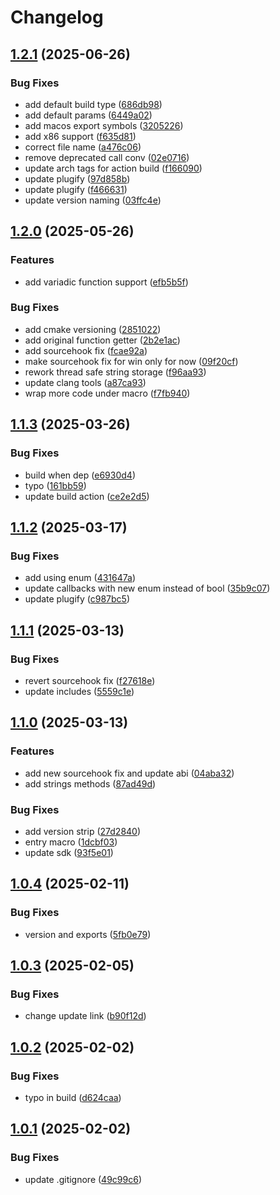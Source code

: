 # Changelog

## [1.2.1](https://github.com/untrustedmodders/polyhook/compare/v1.2.0...v1.2.1) (2025-06-26)


### Bug Fixes

* add default build type ([686db98](https://github.com/untrustedmodders/polyhook/commit/686db98c767bc8f3179bbe94dec5e1e1f293cf9b))
* add default params ([6449a02](https://github.com/untrustedmodders/polyhook/commit/6449a025cf665e06aef022e4df300cd711dcf3b0))
* add macos export symbols ([3205226](https://github.com/untrustedmodders/polyhook/commit/32052264951cf84fed158bba5c79d43546948d24))
* add x86 support ([f635d81](https://github.com/untrustedmodders/polyhook/commit/f635d81aca47d1f5d05c8cbe535cad8d461b3532))
* correct file name ([a476c06](https://github.com/untrustedmodders/polyhook/commit/a476c06969730b7e34c9684ea4a4bdf1ba54b63f))
* remove deprecated call conv ([02e0716](https://github.com/untrustedmodders/polyhook/commit/02e071657132c0f91c1f2ef4463b938e1f1601a2))
* update arch tags for action build ([f166090](https://github.com/untrustedmodders/polyhook/commit/f166090c2fa3d44b7ec1416bdef872c72e19a807))
* update plugify ([97d858b](https://github.com/untrustedmodders/polyhook/commit/97d858be406664ca6b3ef4401b909fd81cb20631))
* update plugify ([f466631](https://github.com/untrustedmodders/polyhook/commit/f466631323e8cb71e6d8c2e44ee3e3b1bcef34df))
* update version naming ([03ffc4e](https://github.com/untrustedmodders/polyhook/commit/03ffc4e47f6db5c54d8c51b72aa0a298dbf4fc7c))

## [1.2.0](https://github.com/untrustedmodders/polyhook/compare/v1.1.3...v1.2.0) (2025-05-26)


### Features

* add variadic function support ([efb5b5f](https://github.com/untrustedmodders/polyhook/commit/efb5b5f3e962930822cd35b9165a46b2807ce7e1))


### Bug Fixes

* add cmake versioning ([2851022](https://github.com/untrustedmodders/polyhook/commit/285102299b955dd1dff642f1da96eb516cf9d183))
* add original function getter ([2b2e1ac](https://github.com/untrustedmodders/polyhook/commit/2b2e1acfcc75aef6d76f63fca6f7634f9b52e5b0))
* add sourcehook fix ([fcae92a](https://github.com/untrustedmodders/polyhook/commit/fcae92a4e3fa784b961cb36dde65ede297eda0cc))
* make sourcehook fix for win only for now ([09f20cf](https://github.com/untrustedmodders/polyhook/commit/09f20cf7dce50537739aac514a9a0b70c09b0e42))
* rework thread safe string storage ([f96aa93](https://github.com/untrustedmodders/polyhook/commit/f96aa93d1c1c569909df55a0da817aec94de2f83))
* update clang tools ([a87ca93](https://github.com/untrustedmodders/polyhook/commit/a87ca933d9245c1c061ec7a3ff4b9389528090e5))
* wrap more code under macro ([f7fb940](https://github.com/untrustedmodders/polyhook/commit/f7fb940e97d539c62ad1826c42d0cccb09953a84))

## [1.1.3](https://github.com/untrustedmodders/polyhook/compare/v1.1.2...v1.1.3) (2025-03-26)


### Bug Fixes

* build when dep ([e6930d4](https://github.com/untrustedmodders/polyhook/commit/e6930d4790ae353ba2d27c2cbd5731a005aeae9e))
* typo ([161bb59](https://github.com/untrustedmodders/polyhook/commit/161bb5955bb6731111b89ef5aa00888df007b4cf))
* update build action ([ce2e2d5](https://github.com/untrustedmodders/polyhook/commit/ce2e2d5850fc92f0def8545531e8ee665972572c))

## [1.1.2](https://github.com/untrustedmodders/polyhook/compare/v1.1.1...v1.1.2) (2025-03-17)


### Bug Fixes

* add using enum ([431647a](https://github.com/untrustedmodders/polyhook/commit/431647a0822febc939a4c178b30e668941f8c617))
* update callbacks with new enum instead of bool ([35b9c07](https://github.com/untrustedmodders/polyhook/commit/35b9c0779301d4f40d348c70c501210ab070ac21))
* update plugify ([c987bc5](https://github.com/untrustedmodders/polyhook/commit/c987bc5fb076ea19590d7e809fb758659f24de8d))

## [1.1.1](https://github.com/untrustedmodders/polyhook/compare/v1.1.0...v1.1.1) (2025-03-13)


### Bug Fixes

* revert sourcehook fix ([f27618e](https://github.com/untrustedmodders/polyhook/commit/f27618e275935ee1ec951330cfce6d642a2591ee))
* update includes ([5559c1e](https://github.com/untrustedmodders/polyhook/commit/5559c1e70c0451d431bdbafd981b9fa6c1272461))

## [1.1.0](https://github.com/untrustedmodders/polyhook/compare/v1.0.4...v1.1.0) (2025-03-13)


### Features

* add new sourcehook fix and update abi ([04aba32](https://github.com/untrustedmodders/polyhook/commit/04aba323ad6da224e4f6a8a46a1873e2d2176c5a))
* add strings methods ([87ad49d](https://github.com/untrustedmodders/polyhook/commit/87ad49dcb159d77424d330fd880dae9f0fde6354))


### Bug Fixes

* add version strip ([27d2840](https://github.com/untrustedmodders/polyhook/commit/27d2840482d8bf61d70decb05285a78c9c83b4d6))
* entry macro ([1dcbf03](https://github.com/untrustedmodders/polyhook/commit/1dcbf03725252ccb86284d6d2de81822e0a996af))
* update sdk ([93f5e01](https://github.com/untrustedmodders/polyhook/commit/93f5e0176f50f46e12db82648949a36f3cacd389))

## [1.0.4](https://github.com/untrustedmodders/polyhook/compare/v1.0.3...v1.0.4) (2025-02-11)


### Bug Fixes

* version and exports ([5fb0e79](https://github.com/untrustedmodders/polyhook/commit/5fb0e7956830f388ff7501dec862b849ce79e8e2))

## [1.0.3](https://github.com/untrustedmodders/polyhook/compare/v1.0.2...v1.0.3) (2025-02-05)


### Bug Fixes

* change update link ([b90f12d](https://github.com/untrustedmodders/polyhook/commit/b90f12d09e61abecce06af7d0eca4bb817d59f72))

## [1.0.2](https://github.com/untrustedmodders/polyhook/compare/v1.0.1...v1.0.2) (2025-02-02)


### Bug Fixes

* typo in build ([d624caa](https://github.com/untrustedmodders/polyhook/commit/d624caa2d6a1c51e4d739283d1180230a78d5d33))

## [1.0.1](https://github.com/untrustedmodders/polyhook/compare/v1.0.0...v1.0.1) (2025-02-02)


### Bug Fixes

* update .gitignore ([49c99c6](https://github.com/untrustedmodders/polyhook/commit/49c99c6fe23c539348cb841c54b941b7ede63f95))
